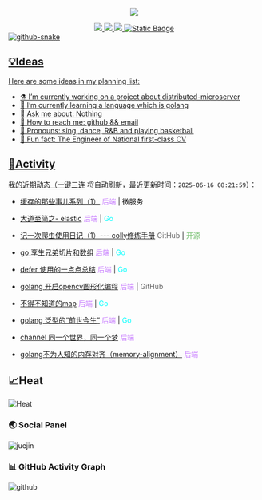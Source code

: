 <p align="center">
<img src= "https://readme-typing-svg.demolab.com?font=Caveat&size=40&duration=8888&pause=1000&color=FF6F91&center=true&vcenter=true&width=650&lines=a+thousand+fantasy+%26%26+glorious+Coding+Hunt"/>
</p>

<div align="center">
<a title="Visits" target="_blank" href="https://github.com/stanley760/stanley760"/><img src="https://komarev.com/ghpvc/?username=stanley760&color=FF6F91&label=Total views" />
<a title="github" target="_blank" href="https://github.com/stanley760"/><img src="https://img.shields.io/badge/dynamic/json?label=GitHub&suffix=%20fans&query=%24.data.totalSubs&url=https%3A%2F%2Fapi.spencerwoo.com%2Fsubstats%2F%3Fsource%3Dgithub%26queryKey%3Dstanley760&labelColor=052FAD&color=845EC2&logo=github&longCache=true" />
<a title="juejin" target="_blank" href="https://juejin.cn/user/3140618196628622?utm_source=gold_browser_extension"/><img src="https://img.shields.io/badge/dynamic/json?url=https%3A%2F%2Fapi.juejin.cn%2Fuser_api%2Fv1%2Fuser%2Fget%3Faid%3D2608%26uuid%3D7263370873062639141%26spider%3D0%26user_id%3D3140618196628622%26not_self%3D1%26need_badge%3D0%26need_dislike_status%3D0%26verifyFp%3Df135df8289febe93d85a3be4622b28993e11a3a7bf5b27d12e%26fp%3Df135df8289febe93d85a3be4622b28993e11a3a7bf5b27d12e%26msToken%3DwwEYERqogOSrpgCl1GUMeCAIi5ROBcnfUNYfK9KQEeRskBDpB8Yncb71hy5iNFbpogkjjlcyRz6MeNoxYR30pGVG8fhNDWTkJO58wxY9cY8pH0e1Y0BunAjEJrCuNYY%3D%26a_bogus%3DDX-QkOgqMsm1YEvdGwDz97zmsc80YWRigZENUUC9XUw4&query=%24.data.got_view_count&logo=data%3Aimage%2Fsvg%2Bxml%3Bbase64%2CPHN2ZyByb2xlPSJpbWciIHZpZXdCb3g9IjAgMCAyNCAyNCIgeG1sbnM9Imh0dHA6Ly93d3cudzMub3JnLzIwMDAvc3ZnIj48dGl0bGU%2BSnVlamluPC90aXRsZT48cGF0aCBkPSJtMTIgMTQuMzE2IDcuNDU0LTUuODgtMi4wMjItMS42MjVMMTIgMTEuMWwtLjAwNC4wMDMtNS40MzItNC4yODgtMi4wMiAxLjYyNCA3LjQ1MiA1Ljg4Wm0wLTcuMjQ3IDIuODktMi4yOThMMTIgMi40NTNsLS4wMDQtLjAwNS0yLjg4NCAyLjMxOCAyLjg4NCAyLjNabTAgMTEuMjY2LS4wMDUuMDAyLTkuOTc1LTcuODdMMCAxMi4wODhsLjE5NC4xNTYgMTEuODAzIDkuMzA4IDcuNDYzLTUuODg1TDI0IDEyLjA4NWwtMi4wMjMtMS42MjRaIi8%2BPC9zdmc%2B&label=Junjin&labelColor=0084ff&color=brightgreen&longCache=true&suffix=%20hits" />
<a title="github_Page" target="_blank" href="https://stanley760.github.io/excalidraw-cn/"/><img alt="Static Badge" src="https://img.shields.io/badge/GithubPage-Excalidraw-00C9A7?&labelColor=845EC2" />

</div>

<picture>
  <source media="(prefers-color-scheme: dark)" srcset="https://cdn.jsdelivr.net/gh/stanley760/stanley760/profile-snake-contrib/github-contribution-grid-snake-dark.svg" />
  <source media="(prefers-color-scheme: light)" srcset="https://cdn.jsdelivr.net/gh/stanley760/stanley760/profile-snake-contrib/github-contribution-grid-snake.svg" />
  <img alt="github-snake" src="https://cdn.jsdelivr.net/gh/stanley760/stanley760/profile-snake-contrib/github-contribution-grid-snake-dark.svg" />
</picture>

## 💡Ideas

Here are some ideas in my planning list:

- ⚗️ I’m currently working on a project about distributed-microserver
- 🧪 I’m currently learning a language which is golang
- 🧫 Ask me about: Nothing
- 🔬 How to reach me: github && email
- 🦠 Pronouns: sing, dance, R&B and playing basketball
- 🧠 Fun fact: The Engineer of National first-class CV 


## 🎉Activity
<!--events start -->

我的近期动态（[一键三连](https://github.com/stanley760/stanley760) 将自动刷新，最近更新时间：`2025-06-16 08:21:59`）：

* [缓存的那些事儿系列（1）](https://juejin.cn/post/7377643248188375051) <font color="#C679FF">后端</font> | <font color="#000000">微服务</font>

* [大道至简之- elastic](https://juejin.cn/post/7245919919224815671) <font color="#C679FF">后端</font> | <font color="#00FFFF">Go</font>

* [记一次爬虫使用日记（1）--- colly修炼手册](https://juejin.cn/post/7193963524584898617) <font color="#616161">GitHub</font> | <font color="#6EBD68">开源</font>

* [go 孪生兄弟切片和数组](https://juejin.cn/post/7159388002190360584) <font color="#C679FF">后端</font> | <font color="#00FFFF">Go</font>

* [defer 使用的一点点总结](https://juejin.cn/post/7153669620426080269) <font color="#C679FF">后端</font> | <font color="#00FFFF">Go</font>

* [golang 开启opencv图形化编程](https://juejin.cn/post/7152683472425844749) <font color="#C679FF">后端</font> | <font color="#616161">GitHub</font>

* [不得不知道的map](https://juejin.cn/post/7151812512420692004) <font color="#C679FF">后端</font> | <font color="#00FFFF">Go</font>

* [golang 泛型的“前世今生”](https://juejin.cn/post/7147567560911749150) <font color="#C679FF">后端</font> | <font color="#00FFFF">Go</font>

* [channel 同一个世界，同一个梦](https://juejin.cn/post/7117101820652519460) <font color="#C679FF">后端</font>

* [golang不为人知的内存对齐（memory-alignment）](https://juejin.cn/post/7082332804922966023) <font color="#C679FF">后端</font>


<!--events end -->


## 📈Heat
<img src="https://cdn.jsdelivr.net/gh/stanley760/stanley760/github-metrics/base.svg"  alt="Heat"/>

### 🌏 Social Panel
![juejin](https://stats.justsong.cn/api/juejin?id=3140618196628622&theme=synthwave)

### 📊 GitHub Activity Graph
![github](https://github-readme-activity-graph.vercel.app/graph?username=stanley760&theme=merko)
